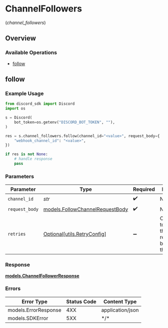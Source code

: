 # ChannelFollowers
(*channel_followers*)

## Overview

### Available Operations

* [follow](#follow)

## follow

### Example Usage

```python
from discord_sdk import Discord
import os

s = Discord(
    bot_token=os.getenv("DISCORD_BOT_TOKEN", ""),
)

res = s.channel_followers.follow(channel_id="<value>", request_body={
    "webhook_channel_id": "<value>",
})

if res is not None:
    # handle response
    pass

```

### Parameters

| Parameter                                                                   | Type                                                                        | Required                                                                    | Description                                                                 |
| --------------------------------------------------------------------------- | --------------------------------------------------------------------------- | --------------------------------------------------------------------------- | --------------------------------------------------------------------------- |
| `channel_id`                                                                | *str*                                                                       | :heavy_check_mark:                                                          | N/A                                                                         |
| `request_body`                                                              | [models.FollowChannelRequestBody](../../models/followchannelrequestbody.md) | :heavy_check_mark:                                                          | N/A                                                                         |
| `retries`                                                                   | [Optional[utils.RetryConfig]](../../models/utils/retryconfig.md)            | :heavy_minus_sign:                                                          | Configuration to override the default retry behavior of the client.         |

### Response

**[models.ChannelFollowerResponse](../../models/channelfollowerresponse.md)**

### Errors

| Error Type           | Status Code          | Content Type         |
| -------------------- | -------------------- | -------------------- |
| models.ErrorResponse | 4XX                  | application/json     |
| models.SDKError      | 5XX                  | \*/\*                |